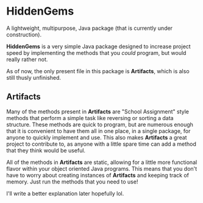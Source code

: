 # HiddenGems
A lightweight, multipurpose, Java package (that is currently under construction).

**HiddenGems** is a very simple Java package designed to increase project speed by implementing the methods that you _could_ program, but would really rather not. 

As of now, the only present file in this package is **Artifacts**, which is also still thusly unfinished.

## Artifacts

Many of the methods present in **Artifacts** are "School Assignment" style methods that perform a simple task like reversing or sorting a data structure. These methods are quick to program, but are numerous enough that it is convenient to have them all in one place, in a single package, for anyone to quickly implement and use. This also makes **Artifacts** a great project to contribute to, as anyone with a little spare time can add a method that they think would be useful. 

All of the methods in **Artifacts** are static, allowing for a little more functional flavor within your object oriented Java programs. This means that you don't have to worry about creating instances of **Artifacts** and keeping track of memory. Just run the methods that you need to use!

I'll write a better explanation later hopefully lol. 
